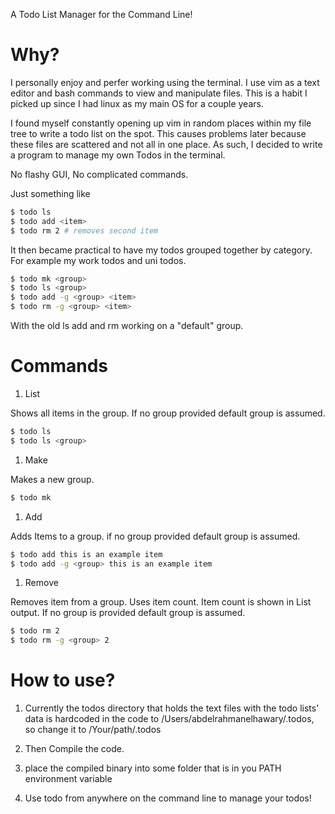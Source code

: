 A Todo List Manager for the Command Line!

# Why?
I personally enjoy and perfer working using the terminal. I use vim as a text editor and bash commands to view and manipulate files. This is a habit I picked up since I had linux as my main OS for a couple years.

I found myself constantly opening up vim in random places within my file tree to write a todo list on the spot. This causes problems later because these files are scattered and not all in one place. As such, I decided to write a program to manage my own Todos in the terminal. 

No flashy GUI, No complicated commands.

Just something like

```bash
$ todo ls 
$ todo add <item> 
$ todo rm 2 # removes second item
```

It then became practical to have my todos grouped together by category. For example my work todos and uni todos. 

```bash
$ todo mk <group>
$ todo ls <group>
$ todo add -g <group> <item>
$ todo rm -g <group> <item>
```

With the old ls add and rm working on a "default" group.

# Commands 
1. List

Shows all items in the group. If no group provided default group is assumed.
```bash
$ todo ls
$ todo ls <group>
```

1. Make

Makes a new group.
```bash
$ todo mk
```

1. Add

Adds Items to a group. if no group provided default group is assumed.
```bash
$ todo add this is an example item
$ todo add -g <group> this is an example item
```
1. Remove

Removes item from a group. Uses item count. Item count is shown in List output. If no group is provided default group is assumed.
```bash
$ todo rm 2 
$ todo rm -g <group> 2 
```

# How to use?
1. Currently the todos directory that holds the text files with the todo lists' data is hardcoded in the code to /Users/abdelrahmanelhawary/.todos, so change it to /Your/path/.todos 

1. Then Compile the code. 

1. place the compiled binary into some folder that is in you PATH environment variable

1. Use todo from anywhere on the command line to manage your todos!
